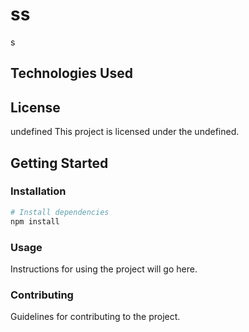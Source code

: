 # ss 

s

## Technologies Used


## License
undefined This project is licensed under the undefined.

## Getting Started
### Installation
```bash
# Install dependencies
npm install
```


### Usage
Instructions for using the project will go here.


### Contributing
Guidelines for contributing to the project.




